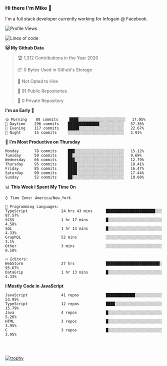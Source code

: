 ### Hi there I'm Mike 👋
I'm a full stack developer currently working for Infogain @ Facebook.

<!--START_SECTION:waka-->
![Profile Views](http://img.shields.io/badge/Profile%20Views-0-blue)

![Lines of code](https://img.shields.io/badge/From%20Hello%20World%20I%27ve%20Written-1.5%20million%20lines%20of%20code-blue)

**🐱 My Github Data** 

> 🏆 1,312 Contributions in the Year 2020
 > 
> 📦 0 Bytes Used in Github's Storage 
 > 
> 🚫 Not Opted to Hire
 > 
> 📜 91 Public Repositories
 > 
> 🔑 0 Private Repository 
 > 
**I'm an Early 🐤** 

```text
🌞 Morning    88 commits     ████░░░░░░░░░░░░░░░░░░░░░   17.05% 
🌆 Daytime    296 commits    ██████████████░░░░░░░░░░░   57.36% 
🌃 Evening    117 commits    █████░░░░░░░░░░░░░░░░░░░░   22.67% 
🌙 Night      15 commits     ░░░░░░░░░░░░░░░░░░░░░░░░░   2.91%

```
📅 **I'm Most Productive on Thursday** 

```text
Monday       78 commits     ███░░░░░░░░░░░░░░░░░░░░░░   15.12% 
Tuesday      50 commits     ██░░░░░░░░░░░░░░░░░░░░░░░   9.69% 
Wednesday    66 commits     ███░░░░░░░░░░░░░░░░░░░░░░   12.79% 
Thursday     95 commits     ████░░░░░░░░░░░░░░░░░░░░░   18.41% 
Friday       85 commits     ████░░░░░░░░░░░░░░░░░░░░░   16.47% 
Saturday     90 commits     ████░░░░░░░░░░░░░░░░░░░░░   17.44% 
Sunday       52 commits     ██░░░░░░░░░░░░░░░░░░░░░░░   10.08%

```


📊 **This Week I Spent My Time On** 

```text
⌚︎ Time Zone: America/New_York

💬 Programming Languages: 
TypeScript               24 hrs 43 mins      ██████████████████████░░░   87.57% 
SCSS                     1 hr 17 mins        █░░░░░░░░░░░░░░░░░░░░░░░░   4.58% 
SQL                      1 hr 13 mins        █░░░░░░░░░░░░░░░░░░░░░░░░   4.33% 
GraphQL                  52 mins             ░░░░░░░░░░░░░░░░░░░░░░░░░   3.1% 
Other                    3 mins              ░░░░░░░░░░░░░░░░░░░░░░░░░   0.18%

🔥 Editors: 
WebStorm                 27 hrs              ████████████████████████░   95.67% 
DataGrip                 1 hr 13 mins        █░░░░░░░░░░░░░░░░░░░░░░░░   4.33%

```

**I Mostly Code in JavaScript** 

```text
JavaScript               41 repos            █████████████░░░░░░░░░░░░   53.95% 
TypeScript               12 repos            ████░░░░░░░░░░░░░░░░░░░░░   15.79% 
Java                     4 repos             █░░░░░░░░░░░░░░░░░░░░░░░░   5.26% 
HTML                     3 repos             █░░░░░░░░░░░░░░░░░░░░░░░░   3.95% 
C                        3 repos             █░░░░░░░░░░░░░░░░░░░░░░░░   3.95%

```



<!--END_SECTION:waka-->

##### &nbsp;
[![trophy](https://github-profile-trophy.vercel.app/?username=uptonm&theme=dracula)](https://github.com/ryo-ma/github-profile-trophy)
